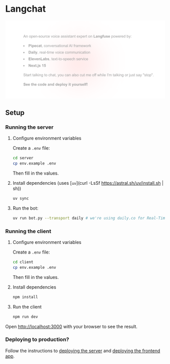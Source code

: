 # Langchat

![](assets/intro.png)

## Setup

### Running the server

1. Configure environment variables

   Create a `.env` file:

   ```sh
   cd server
   cp env.example .env
   ```

   Then fill in the values.

2. Install dependencies (uses [`uv`](curl -LsSf https://astral.sh/uv/install.sh | sh))

   ```sh
   uv sync
   ```

3. Run the bot:

   ```sh
   uv run bot.py --transport daily # we're using daily.co for Real-Time communications
   ```
### Running the client

1. Configure environment variables

   Create a `.env` file:

   ```sh
   cd client
   cp env.example .env
   ```

   Then fill in the values.

2. Install dependencies

   ```sh
   npm install
   ```

3. Run the client

   ```sh
   npm run dev
   ```

Open [http://localhost:3000](http://localhost:3000) with your browser to see the result.

### Deploying to production?

Follow the instructions to [deploying the server](https://docs.pipecat.ai/deployment/overview) and [deploying the frontend app](https://vercel.com/docs/frameworks/full-stack/nextjs).
